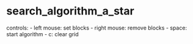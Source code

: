 # search_algorithm_a_star
controls:
    - left mouse: set blocks
    - right mouse: remove blocks
    - space: start algorithm
    - c: clear grid
